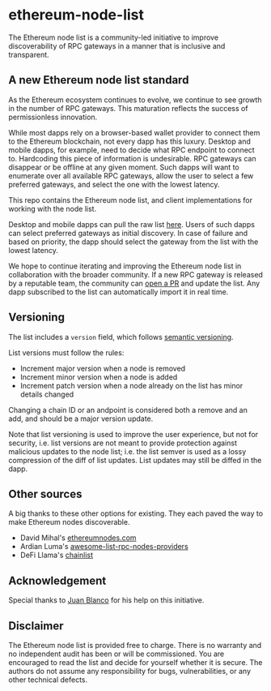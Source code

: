 # ethereum-node-list

The Ethereum node list is a community-led initiative to improve discoverability of RPC gateways in a manner that is inclusive and transparent.

## A new Ethereum node list standard

As the Ethereum ecosystem continues to evolve, we continue to see growth in the number of RPC gateways. This maturation reflects the success of permissionless innovation.

While most dapps rely on a browser-based wallet provider to connect them to the Ethereum blockchain, not every dapp has this luxury. Desktop and mobile dapps, for example, need to decide what RPC endpoint to connect to. Hardcoding this piece of information is undesirable. RPC gateways can disappear or be offline at any given moment. Such dapps will want to enumerate over all available RPC gateways, allow the user to select a few preferred gateways, and select the one with the lowest latency.

This repo contains the Ethereum node list, and client implementations for working with the node list.

Desktop and mobile dapps can pull the raw list [here](https://raw.githubusercontent.com/svanas/ethereum-node-list/main/ethereum-node-list.json). Users of such dapps can select preferred gateways as initial discovery. In case of failure and based on priority, the dapp should select the gateway from the list with the lowest latency.

We hope to continue iterating and improving the Ethereum node list in collaboration with the broader community. If a new RPC gateway is released by a reputable team, the community can [open a PR](https://github.com/svanas/ethereum-node-list/pulls) and update the list. Any dapp subscribed to the list can automatically import it in real time.

## Versioning

The list includes a `version` field, which follows [semantic versioning](https://semver.org).

List versions must follow the rules:

* Increment major version when a node is removed
* Increment minor version when a node is added
* Increment patch version when a node already on the list has minor details changed

Changing a chain ID or an andpoint is considered both a remove and an add, and should be a major version update.

Note that list versioning is used to improve the user experience, but not for security, i.e. list versions are not meant to provide protection against malicious updates to the node list; i.e. the list semver is used as a lossy compression of the diff of list updates. List updates may still be diffed in the dapp.

## Other sources

A big thanks to these other options for existing. They each paved the way to make Ethereum nodes discoverable.

* David Mihal's [ethereumnodes.com](https://ethereumnodes.com/)
* Ardian Luma's [awesome-list-rpc-nodes-providers](https://github.com/arddluma/awesome-list-rpc-nodes-providers)
* DeFi Llama's [chainlist](https://github.com/DefiLlama/chainlist/blob/main/constants/extraRpcs.json)

## Acknowledgement

Special thanks to [Juan Blanco](https://github.com/juanfranblanco) for his help on this initiative.

## Disclaimer

The Ethereum node list is provided free to charge. There is no warranty and no independent audit has been or will be commissioned. You are encouraged to read the list and decide for yourself whether it is secure. The authors do not assume any responsibility for bugs, vulnerabilities, or any other technical defects.
